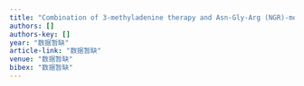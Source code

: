 ```yaml
---
title: "Combination of 3-methyladenine therapy and Asn-Gly-Arg (NGR)-modified mesoporous silica nanoparticles loaded with temozolomide for glioma therapy in vitro"
authors: []
authors-key: []
year: "数据暂缺"
article-link: "数据暂缺"
venue: "数据暂缺"
bibex: "数据暂缺"
---
```

